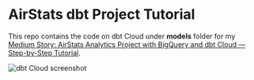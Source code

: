 # AirStats dbt Project Tutorial
This repo contains the code on dbt Cloud under **models** folder for my [Medium Story: AirStats Analytics Project with BigQuery and dbt Cloud — Step-by-Step Tutorial](https://medium.com/@xibei_chen/airstats-analytics-project-with-bigquery-and-dbt-cloud-step-by-step-tutorial-4f08df6c693e). 

![dbt Cloud screenshot](./Users/xibei/Desktop/dbtcloud.png)
